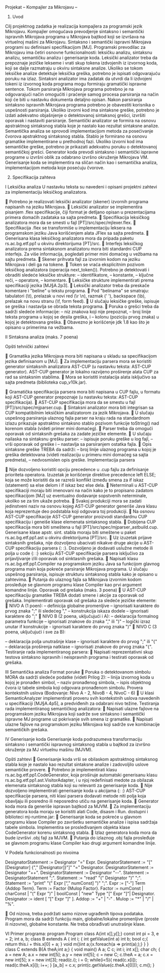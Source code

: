  


Projekat
– Kompajler za Mikrojavu –

 
1.	Uvod
 

Cilj projektnog zadatka je realizacija kompajlera za programski jezik Mikrojavu. Kompajler omogućava prevodjenje sintaksno i semantički ispravnih Mikrojava programa u Mikrojava bajtkod koji se izvršava na virtuelnoj mašini za Mikrojavu. Sintaksno i semantički ispravni Mikrojava programi su definisani specifikacijom [MJ].
Programski prevodilac za Mikrojavu ima četiri osnovne funkcionalnosti: leksičku analizu, sintaksnu analizu, semantičku analizu i generisanje koda.
Leksički analizator treba da prepoznaje jezičke lekseme i vrati skup tokena izdvojenih iz izvornog koda, koji se dalje razmatraju u okviru sintaksne analize. Ukoliko se tokom leksičke analize detektuje leksička greška, potrebno je ispisati odgovarajuću poruku na izlaz.
Sintaksni analizator ima zadatak da utvrdi da li izdvojeni tokeni iz izvornog koda programa mogu formiraju gramatički ispravne sentence. Tokom parsiranja Mikrojava programa potrebno je na odgovarajući način omogućiti i praćenje samog procesa parsiranja na način koji će biti u nastavku dokumenta detaljno opisan. Nakon parsiranja sintaksno ispravnih Mikrojava programa potrebno je obavestiti korisnika o uspešnosti parsiranja. Ukoliko izvorni kod ima sintaksne greške, potrebno je izdati adekvatno objašnjenje o detektovanoj sintaksnoj grešci, izvršiti oporavak i nastaviti parsiranje.
Semantički analizator se formira na osnovu apstraktnog sintaksnog stabla koje je nastalo kao rezultat sintaksne analize. Semantička analiza se sprovodi implementacijom metoda za posećivanje čvorova apstraktnog sintaksnog stabla. Stablo je formirano na osnovu gramatike implementirane u prethodnoj fazi. Ukoliko izvorni kod ima semantičke greške, potrebno je prikazati adekvatnu poruku o detektovanoj semantičkoj grešci.
Generator koda prevodi sintaksno i semantički ispravne programe u izvršni oblik za odabrano izvršno okruženje Mikrojava VM. Generisanje koda se implementira na sličan način kao i semantička analiza, implementacijom metoda koje posećuju čvorove.
 

 
2.	Specifikacija zahteva
 
I	Leksička analiza 
U nastavku teksta su navedeni i opisani projektni zahtevi za implementaciju leksičkog analizatora.

	Potrebno je realizovati leksički analizator (skener) izvornih programa napisanih na jeziku Mikrojava.
	Leksički analizator se implementira pisanjem .flex specifikacije, čiji format je detljano opisan u prezentacijama primera domaćih zadataka sa sajta predmeta.
	Specifikacija leksičkog analizatora mora da se smesti u fajl [PT]/src/spec/mjlexer.flex.
	Specifikacija .flex se transformiše u implementaciju leksera na programskom jeziku Java korišćenjem alata JFlex sa sajta predmeta.
	Generisana klasa leksičkog analizatora mora da pripada paketu rs.ac.bg.etf.pp1 u okviru direktorijuma [PT]/src.
	Interfejs leksičkog analizatora prema sintaksnom analizatoru mora biti standardni CUP interfejs. Za više informacija, pogledati primer mini domaćeg u vežbama na sajtu predmeta.
	Skener prihvata fajl za izvornim kodom na jeziku Mikrojava i deli ga na tokene.
	Token se vraća eksplicitnim pozivom leksičkog analizatora (operacija next_token()). Potrebno je detektovati i obraditi sledeće leksičke strukture:
–	identifikatore,
–	konstante,
–	ključne reči,
–	operatore,
–	komentare.
	Leksičke strukture implementirati prema specifikaciji jezika [MJ§A.2p3].
	Leksički analizator treba da preskače komentare i "beline" u tekstu programa.
	Pod "belinama" se smatraju: tabulatori (\t), prelazak u novi red (\r \n), razmak (' '), backspace (\b), prelazak na novu stranu (\f, form feed).
	U slučaju leksičke greške, ispisuje se greška i nastavlja se obrada teksta programa.
	Poruka o grešci treba da sadrži sledeće informacije:
–	niz znakova koji nije prepoznat,
–	broj linije teksta programa u kojoj se desila greška, i
–	kolonu (poziciju prvog znaka) u kojoj je detektovana greška.
	Obavezno je korišćenje jdk 1.8 kao što je opisano u primerima na vežbama.

II	Sintaksna analiza (maks. 7 poena)

Opšti tehnički zahtevi 

	Gramatika jezika Mikrojava mora biti napisana u skladu sa specifikacijom jezika definisanom u [MJ].
	Za implementaciju parsera mora se koristiti generator sintaksnih analizatora AST-CUP (u nastavku teksta: AST-CUP generator). AST-CUP generator je lokalno razvijeno proširenje alata CUP za rad sa sintaksnim stablima.
	Mora se koristiti instalacija alata isključivo sa sajta predmeta (biblioteka cup_v10k.jar).
 
	Gramatička specifikacija parsera mora biti napisana u CUP fajlu, u formatu koji AST-CUP generator prepoznaje (u nastavku teksta: AST-CUP specifikacija).
	AST-CUP specifikacija mora da se smestu u fajl [PT]/src/spec/mjparser.cup.
	Sintaksni analizator mora biti integrisan sa CUP kompatibilnim leksičkim analizatorom za jezik Mikrojava.
	U slučaju uspešnog parsiranja ulaznog fajla parser na kraju rada na standardnom izlazu prikazuje apstraktno sintaksno stablo pozivom funkcije toString() nad korenom stabla (videti primer mini domaćeg).
	Parser treba da omogući oporavak od sintaksnih grešaka za zadate jezičke elemente.
	U slučaju nailaska na sintaksnu grešku parser:
–	ispisuje poruku greške u log fajl,
–	vrši oporavak od greške i
–	nastavlja sa parsiranjem ostatka fajla.
	Opis sintaksne greške TREBA da sadrži:
–	broj linije ulaznog programa u kojoj je greška detektovana (videti realizaciju u primeru mini domaćeg sa sajta predmeta),
–	nedvosmislen opis greške.
Implementacija parsera

	Nije dozvoljeno koristiti opciju precedence u .cup fajlu za definisanje prioriteta operatora. Izuzetak je korišćenje direktive precedence left ELSE; koja se može koristiti da se razreši konflikt između smena za if iskaz (statement) sa else delom i if iskaz bez else dela.
	Neterminali u AST-CUP specifikaciji moraju biti imenovani na način kako je to propisano zadatom specifikacijom [MJ] uz eventualno dodavanje sopstvenih neterminale, ukoliko se za tim ukaže potreba.
	Svakoj produkciji mora se zadati jedinstveni naziv na osnovu kojeg AST-CUP generator generiše Java klasu koja reprezentuje deo podstabla koji odgovara toj produkciji.
	Na osnovu AST-CUP specifikacije AST-CUP generator proizvodi standardnu CUP specifikaciju i geneiše klase elemenata sintaksnog stabla.
	Dobijena CUP specifikacija mora biti smeštena u fajl [PT]/src/spec/mjparser_astbuild.cup. Generisane klase apstr. sint. stabla moraju biti smeštene u paket rs.ac.bg.etf.pp1.ast u okviru direktorijuma [PT]/src.
	Uz izuzetak prijave sintaksnih grešaka, nije dozvoljeno ubacivati nikakve druge akcije u AST- CUP specifikaciju parsera {: :}.
Dozvoljeno je dodavati uslužne metode ili polja u code {: :} sekciju AST-CUP specifikacije parsera isključivo za prijavljivanje i/ili oporavak od sinktasnih grešaka.
	Napisati klasu rs.ac.bg.etf.pp1.Compiler na programskom jeziku Java sa funkcijom glavnog programa main koja pokreće parsiranje Mikrojava programa. U slučaju uspešnog parsiranja, ispisuje strukturu sintaksnog stabla kako je opisano u zahtevima.
	Putanja do ulaznog fajla sa Mikrojava izvornim kodom prosleđuje se glavnom programu klase Compiler kao prvi argument komandne linije.
Oporavak od grešaka (maks. 3 poena)
	U AST-CUP specifikaciju gramatike TREBA dodati smene i akcije za oporavak od grešaka. Implementirati oporavak od grešaka za sledeće jezičke elemente:
	NIVO A (1 poen):
–	definicija globalne promenljive – ignorisati karaktere do prvog znaka ";" ili sledećeg ","
–	konstrukcija iskaza dodele – ignorisati karaktere do ";"
	NIVO B (2 poena, uključujući i A):
–	deklaracija formalnog parametra funkcije – ignorisati znakove do znaka "," ili ")"
–	logički izraz unutar if konstrukcije - ignorisati karaktere do prvog znaka ")"
	NIVO C (3 poena, uključujući i sve za B):
 
–	deklaracija polja unutrašnje klase – ignorisati karaktere do prvog ";" ili "{"
–	deklaracija proširenja natklase – ignorisati znakove do prvog znaka "{".
Testiranje rada implementiranog parsera:
	Napisati reprezentativni skup testova sintaksno ispravnih i neispravnih programa i testirati oporavak od grešaka.

III	Semantička analiza
Format poruke
	Poruka o detektovanom simbolu MORA da sadrži sledeće podatke (videti Prilog 2):
–	linija izvornog koda u kojoj je pronađen simbol,
–	naziv pronađenog simbola,
–	ispis objektnog čvora iz tabele simbola koji odgovara pronađenom simbolu.
Provera kontekstnih uslova (Bodovanje: Nivo A - 2, NivoB - 4, NivoC - 6)
	U klasi SemanticAnalyzer implementirati proveru svih kontekstnih uslova navedenih u specifikaciji [MJ§A.4p5], a predviđenih za odabrani nivo težine.
Testiranja rada implementiranog semantičkog analizatora:
	Napisati ulazne fajlove na programskom jeziku Mikrojava koji sadrže sve sintaksno i semantički ispravne MJ programe uz pokrivanje svih smena iz gramatike.
	Napisati ulazne fajlove na programskom jeziku Mikrojava koji sadrže sve kombinacije semantičkih grešaka.

IV	Generisanje koda
Generisanje koda podrazumeva transformaciju sintaksno i semantički ispravnog sintaksnog stabla u bajtkod za izvršno okruženje za MJ virtuelnu mašinu (MJVM).

Opšti zahtevi
	Generisanje koda vrši se obilaskom apstraktnog sintaksnog stabla koje je nastalo kao rezultat sintaksne analize i zadovoljilo uslove semantičke provere.
	Potrebno je implementirati klasu rs.ac.bg.etf.pp1.CodeGenerator, koja proširuje automatski generisanu klasu rs.ac.bg.etf.pp1.ast.VisitorAdapter, i u njoj redefinisati medote za obilazak elemenata sintaksnog stabla koji su relevanti za generisanje koda.
	Nije dozvoljeno implementirati generisanje koda u akcijama {: :} AST-CUP specifikacije parsera, niti klasi parsera dodavati metode niti polja koja obavljaju ili posredno ili neposredno utiču na generisanje koda.
	Generator koda mora da generiše ispravan bajtkod za MJVM.
	Za implementaciju generatora koda moraju se koristiti alati Code, disasm i Run. dostupni i biblioteci mj-runtime.jar: 
	Generisanje koda se pokreće u glavnom programu klase Compiler po završetku semantičke analize i ispisa sadržaja tabele simbola. Implementira se prosleđivanjem objekta klase CodeGenerator korenu sintaksnog stabla.
	Izlaz generatora koda mora da bude izvršivi .obj fajl za MJVM.
	Putanja do izlaznog .obj fajla prosleđuje se glavnom programu klase Compiler kao drugi argument komandne linije.
 
V	Podela funkcionalnosti po nivoima


DesignatorStatement := Designator "=" Expr.
DesignatorStatement := "[" [Designator] {"," [Designator]}"]" "=" Designator.
DesignatorStatement := Designator "++". DesignatorStatement := Designator "--". Statement := DesignatorStatement ";".
Statement := "read" "(" Designator ")" ";".
Statement := "print" "(" Expr [“,” numConst] ")" ";". Expr := ["‐"] Term {Addop Term}.
Term := Factor {Mulop Factor}.
Factor := numConst | charConst | "(" Expr ")" | boolConst | "new" Type "[" Expr "]"| Designator. Designator := ident [ "[" Expr "]" ].
Addop := "+" | "‐" .
Mulop := "*" | "/" | "%".

	Od nizova, treba podržati samo nizove ugrađenih tipova podataka. Program mora da sadrži funkciju main, globalne/lokalne promenljive (proste ili nizovne), globalne konstante. Ne treba obrađivati unutrašnje klase.



VI	Primer programa:
program Program
class A{int x[],y[];} const int pi = 3, e = 2; int a, b;
class B extends A { int i;
{
int getValue(int a) int b; bool c;{ return this.i + this.x[0] + a; } void m()int a;{x.foreach(a => print(a););}
}
}
class C extends B{A theA;int a;}
{
void main() A a; C c; int i; int x[]; char ch; { a = new A;
a.x = new int[5]; a.y = new int[5]; c = new C;
c.theA = a; c.x = new int[5]; x = new int[3];
read(c.i); i = 0;
while(i<5){
read(c.x[i]); read(c.theA.x[i]); i++;
}
[a,,b] = c.x; print(c.getValue(c.theA.x[0])); c.m();
}
